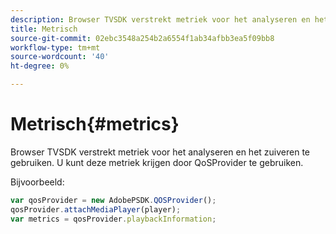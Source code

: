 ```yaml
---
description: Browser TVSDK verstrekt metriek voor het analyseren en het zuiveren te gebruiken. U kunt deze metriek krijgen door QoSProvider te gebruiken.
title: Metrisch
source-git-commit: 02ebc3548a254b2a6554f1ab34afbb3ea5f09bb8
workflow-type: tm+mt
source-wordcount: '40'
ht-degree: 0%

---
```


# Metrisch{#metrics}

Browser TVSDK verstrekt metriek voor het analyseren en het zuiveren te gebruiken. U kunt deze metriek krijgen door QoSProvider te gebruiken.

Bijvoorbeeld:

```js
var qosProvider = new AdobePSDK.QOSProvider(); 
qosProvider.attachMediaPlayer(player); 
var metrics = qosProvider.playbackInformation;
```
